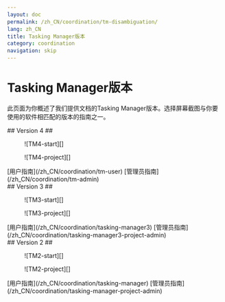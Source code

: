 ```yaml
---
layout: doc
permalink: /zh_CN/coordination/tm-disambiguation/
lang: zh_CN
title: Tasking Manager版本
category: coordination
navigation: skip
---
```


Tasking Manager版本
============

此页面为你概述了我们提供文档的Tasking Manager版本。选择屏幕截图与你要使用的软件相匹配的版本的指南之一。

<div class='disambiguation-version' markdown="1">
## Version 4 ##

<figure markdown="1">
![TM4-start][]
</figure>
<figure markdown="1">
![TM4-project][]
</figure>

<div class='disambiguation-link' markdown="1">
[用户指南](/zh_CN/coordination/tm-user) [管理员指南](/zh_CN/coordination/tm-admin)
</div>
</div>

<div class='disambiguation-version' markdown="1">
## Version 3 ##

<figure markdown="1">
![TM3-start][]
</figure>
<figure markdown="1">
![TM3-project][]
</figure>

<div class='disambiguation-link' markdown="1">
[用户指南](/zh_CN/coordination/tasking-manager3) [管理员指南](/zh_CN/coordination/tasking-manager3-project-admin)
</div>
</div>


<div class='disambiguation-version' markdown="1">
## Version 2 ##

<figure markdown="1">
![TM2-start][]
</figure>
<figure markdown="1">
![TM2-project][]
</figure>

<div class='disambiguation-link' markdown="1">
[用户指南](/zh_CN/coordination/tasking-manager) [管理员指南](/zh_CN/coordination/tasking-manager-project-admin)
</div>
</div>


[TM2-start]: /images/coordination/tasking_manager_image01.png
[TM2-project]: /images/coordination/tasking_manager_image04.png
[TM3-start]: /images/coordination/tm3-start.png
[TM3-project]: /images/coordination/tm3-project.png
[TM4-start]: /images/coordination/tm4-start.png
[TM4-project]: /images/coordination/tm4-project.png
